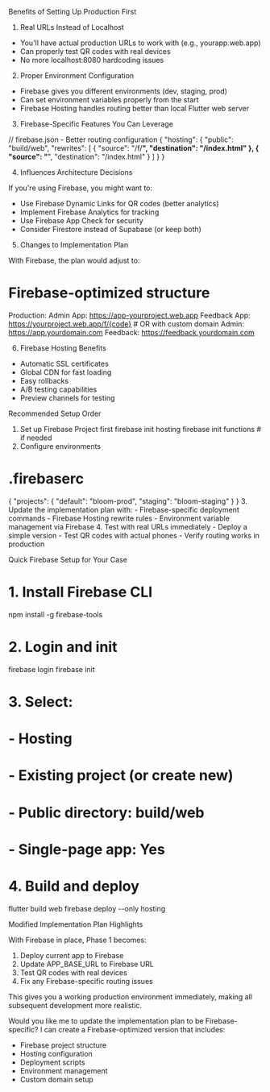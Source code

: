  Benefits of Setting Up Production First

  1. Real URLs Instead of Localhost

  - You'll have actual production URLs to work with (e.g., yourapp.web.app)
  - Can properly test QR codes with real devices
  - No more localhost:8080 hardcoding issues

  2. Proper Environment Configuration

  - Firebase gives you different environments (dev, staging, prod)
  - Can set environment variables properly from the start
  - Firebase Hosting handles routing better than local Flutter web server

  3. Firebase-Specific Features You Can Leverage

  // firebase.json - Better routing configuration
  {
    "hosting": {
      "public": "build/web",
      "rewrites": [
        {
          "source": "/f/**",
          "destination": "/index.html"
        },
        {
          "source": "**",
          "destination": "/index.html"
        }
      ]
    }
  }

  4. Influences Architecture Decisions

  If you're using Firebase, you might want to:
  - Use Firebase Dynamic Links for QR codes (better analytics)
  - Implement Firebase Analytics for tracking
  - Use Firebase App Check for security
  - Consider Firestore instead of Supabase (or keep both)

  5. Changes to Implementation Plan

  With Firebase, the plan would adjust to:

  # Firebase-optimized structure
  Production:
    Admin App: https://app-yourproject.web.app
    Feedback App: https://yourproject.web.app/f/{code}
    # OR with custom domain
    Admin: https://app.yourdomain.com
    Feedback: https://feedback.yourdomain.com

  6. Firebase Hosting Benefits

  - Automatic SSL certificates
  - Global CDN for fast loading
  - Easy rollbacks
  - A/B testing capabilities
  - Preview channels for testing

  Recommended Setup Order

  1. Set up Firebase Project first
  firebase init hosting
  firebase init functions  # if needed
  2. Configure environments
  # .firebaserc
  {
    "projects": {
      "default": "bloom-prod",
      "staging": "bloom-staging"
    }
  }
  3. Update the implementation plan with:
    - Firebase-specific deployment commands
    - Firebase Hosting rewrite rules
    - Environment variable management via Firebase
  4. Test with real URLs immediately
    - Deploy a simple version
    - Test QR codes with actual phones
    - Verify routing works in production

  Quick Firebase Setup for Your Case

  # 1. Install Firebase CLI
  npm install -g firebase-tools

  # 2. Login and init
  firebase login
  firebase init

  # 3. Select:
  # - Hosting
  # - Existing project (or create new)
  # - Public directory: build/web
  # - Single-page app: Yes

  # 4. Build and deploy
  flutter build web
  firebase deploy --only hosting

  Modified Implementation Plan Highlights

  With Firebase in place, Phase 1 becomes:
  1. Deploy current app to Firebase
  2. Update APP_BASE_URL to Firebase URL
  3. Test QR codes with real devices
  4. Fix any Firebase-specific routing issues

  This gives you a working production environment immediately, making all subsequent development more realistic.

  Would you like me to update the implementation plan to be Firebase-specific? I can create a Firebase-optimized version that includes:
  - Firebase project structure
  - Hosting configuration
  - Deployment scripts
  - Environment management
  - Custom domain setup
